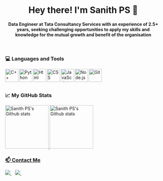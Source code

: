<h1 align="center">Hey there! I'm Sanith PS 👋 </h1>
<h4 align="center">Data Engineer at Tata Consultancy Services with an experience of 2.5+ years, seeking challenging opportunities to apply my skills and knowledge for the mutual growth and benefit of the organisation </h4>

<br>

<div>
  <h3> 💻 Languages and Tools </h3>
  <p>
    <a href="https://isocpp.org/" target="_blank"> <img align="left" alt="C++" height ="42px"  src="https://raw.githubusercontent.com/rahul-jha98/README_icons/main/language_and_tools/square/c%2B%2B/c%2B%2B.svg"/> </a>
    <a href="https://www.python.org" target="_blank"><img align="left" alt="Python" height ="42px" src="https://raw.githubusercontent.com/rahul-jha98/github_readme_icons/main/language_and_tools/square/python/python.svg"></a>
    <a href="https://www.figma.com/" target="_blank"> <img align="left" alt="Html" height ="42px" src="https://github.com/rahul-jha98/README_icons/blob/main/language_and_tools/square/html/html.svg"/> </a>    
    <a href="https://www.w3.org/Style/CSS/Overview.en.html" target="_blank"> <img align="left" alt="CSS" height ="42px" src="https://github.com/rahul-jha98/README_icons/blob/main/language_and_tools/square/css/css.svg"/> </a>    
    <a href="https://developer.mozilla.org/en-US/docs/Web/JavaScript" target="_blank"> <img align="left" alt="JavaScript" height ="42px"  src="https://raw.githubusercontent.com/rahul-jha98/github_readme_icons/main/language_and_tools/square/javascript/javascript.svg"> </a>
    <a href="https://nodejs.org" target="_blank"><img align="left" alt="Node.js" height ="42px" src="https://raw.githubusercontent.com/rahul-jha98/github_readme_icons/main/language_and_tools/square/node/node.svg"> </a>
    <a href="https://git-scm.com/" target="_blank"> <img align="left" alt="Git" height ="42px" src="https://raw.githubusercontent.com/rahul-jha98/github_readme_icons/main/language_and_tools/square/git-scm/git-scm.svg" align="left" alt="git" height='42px'/> </a>
  <p>
</div> 

<div> 
</div>
  
<br>
<br>
<br>
    
<div> 
  <h3> 📈 My GitHub Stats </h3>
  <p>
    <a href="#"> <img height="140px" src="https://github-readme-stats.vercel.app/api/top-langs/?username=sanithps98&hide=TeX&layout=compact&theme=radical" alt="Sanith PS's Github stats" />
    <a href="#"> <img height="140px" src="https://github-readme-stats.vercel.app/api?username=sanithps98&count_private=true&include_all_commits=true&show_icons=true&theme=radical" alt="Sanith PS's Github stats" />
  </p>
</div>

<div>
  <h3> 📫 Contact Me </h3>
  <p>
    <a href="https://www.linkedin.com/in/sanithps98/">
      <img src="https://img.shields.io/badge/LinkedIn-blue.svg?style=for-the-badge&logo=linkedin" />
    </a>&nbsp;&nbsp;
    <a href="https://www.instagram.com/sa___niii/">
      <img src="https://img.shields.io/badge/Instagram-E4405F?style=for-the-badge&logo=instagram&logoColor=white" />        
    </a>&nbsp;&nbsp;
  </p>
 </div>

